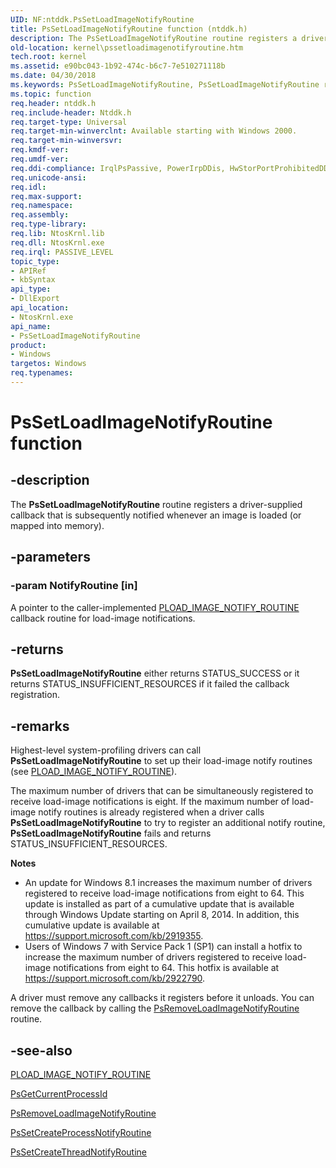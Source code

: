 ```yaml
---
UID: NF:ntddk.PsSetLoadImageNotifyRoutine
title: PsSetLoadImageNotifyRoutine function (ntddk.h)
description: The PsSetLoadImageNotifyRoutine routine registers a driver-supplied callback that is subsequently notified whenever an image is loaded (or mapped into memory).
old-location: kernel\pssetloadimagenotifyroutine.htm
tech.root: kernel
ms.assetid: e90bc043-1b92-474c-b6c7-7e510271118b
ms.date: 04/30/2018
ms.keywords: PsSetLoadImageNotifyRoutine, PsSetLoadImageNotifyRoutine routine [Kernel-Mode Driver Architecture], k108_287b9d79-8b77-40b6-8fe7-21ac3551e437.xml, kernel.pssetloadimagenotifyroutine, ntddk/PsSetLoadImageNotifyRoutine
ms.topic: function
req.header: ntddk.h
req.include-header: Ntddk.h
req.target-type: Universal
req.target-min-winverclnt: Available starting with Windows 2000.
req.target-min-winversvr: 
req.kmdf-ver: 
req.umdf-ver: 
req.ddi-compliance: IrqlPsPassive, PowerIrpDDis, HwStorPortProhibitedDDIs
req.unicode-ansi: 
req.idl: 
req.max-support: 
req.namespace: 
req.assembly: 
req.type-library: 
req.lib: NtosKrnl.lib
req.dll: NtosKrnl.exe
req.irql: PASSIVE_LEVEL
topic_type:
- APIRef
- kbSyntax
api_type:
- DllExport
api_location:
- NtosKrnl.exe
api_name:
- PsSetLoadImageNotifyRoutine
product:
- Windows
targetos: Windows
req.typenames: 
---
```


# PsSetLoadImageNotifyRoutine function


## -description


The <b>PsSetLoadImageNotifyRoutine</b> routine registers a driver-supplied callback that is subsequently notified whenever an image is loaded (or mapped into memory).


## -parameters




### -param NotifyRoutine [in]

A pointer to the caller-implemented <a href="https://msdn.microsoft.com/library/windows/hardware/mt764088">PLOAD_IMAGE_NOTIFY_ROUTINE</a> callback routine for load-image notifications.


## -returns



<b>PsSetLoadImageNotifyRoutine</b> either returns STATUS_SUCCESS or it returns STATUS_INSUFFICIENT_RESOURCES if it failed the callback registration.




## -remarks



Highest-level system-profiling drivers can call <b>PsSetLoadImageNotifyRoutine</b> to set up their load-image notify routines (see <a href="https://msdn.microsoft.com/library/windows/hardware/mt764088">PLOAD_IMAGE_NOTIFY_ROUTINE</a>).

The maximum number of drivers that can be simultaneously registered to receive load-image notifications is eight. If the maximum number of load-image notify routines is already registered when a driver calls <b>PsSetLoadImageNotifyRoutine</b> to try to register an additional notify routine, <b>PsSetLoadImageNotifyRoutine</b> fails and returns STATUS_INSUFFICIENT_RESOURCES.

<b>Notes</b>

<ul>
<li>An update for Windows 8.1 increases the maximum number of drivers registered to receive load-image notifications from eight to 64. This update is installed as part of a cumulative update that is available through Windows Update starting on April 8, 2014. In addition, this cumulative update is available at <a href="https://support.microsoft.com/kb/2919355">https://support.microsoft.com/kb/2919355</a>.</li>
<li>Users of Windows 7 with Service Pack 1 (SP1) can install a hotfix to increase the maximum number of drivers registered to receive load-image notifications from eight to 64. This hotfix is available at <a href="https://support.microsoft.com/kb/2922790">https://support.microsoft.com/kb/2922790</a>.</li>
</ul>
A driver must remove any callbacks it registers before it unloads. You can remove the callback by calling the <a href="https://msdn.microsoft.com/library/windows/hardware/ff559949">PsRemoveLoadImageNotifyRoutine</a> routine.




## -see-also




<a href="https://msdn.microsoft.com/library/windows/hardware/mt764088">PLOAD_IMAGE_NOTIFY_ROUTINE</a>



<a href="https://msdn.microsoft.com/library/windows/hardware/ff559935">PsGetCurrentProcessId</a>



<a href="https://msdn.microsoft.com/library/windows/hardware/ff559949">PsRemoveLoadImageNotifyRoutine</a>



<a href="https://msdn.microsoft.com/library/windows/hardware/ff559951">PsSetCreateProcessNotifyRoutine</a>



<a href="https://msdn.microsoft.com/library/windows/hardware/ff559954">PsSetCreateThreadNotifyRoutine</a>
 

 

